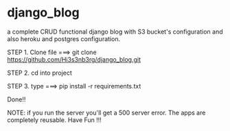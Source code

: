 # django_blog

a complete CRUD functional django blog with S3 bucket's configuration and also heroku and postgres configuration.




STEP 1. Clone file ===> git clone https://github.com/Hi3s3nb3rg/django_blog.git

STEP 2. cd into project

STEP 3. type ===> pip install -r requirements.txt

Done!!

NOTE: if you run the server you'll get a 500 server error. The apps are completely reusable.
Have Fun !!!
